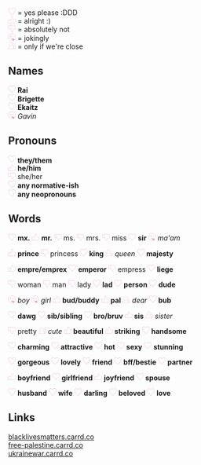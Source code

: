 <img src="heart-icon.jpg" alt="heart" width="15"/> = yes please :DDD  
<img src="like-icon.jpg" alt="like" width="15"/> = alright :)   
<img src="dislike-icon.jpg" alt="dislike" width="15"/> = absolutely not   
<img src="joke-icon.jpg" alt="joke" width="15"/> = jokingly   
<img src="friend-icon.jpg" alt="friend" width="15"/> = only if we're close

## Names

<img src="heart-icon.jpg" alt="heart" width="15"/> **Rai**   
<img src="heart-icon.jpg" alt="heart" width="15"/> **Brigette**   
<img src="heart-icon.jpg" alt="heart" width="15"/> **Ekaitz**     
<img src="joke-icon.jpg" alt="joke" width="15"/> *Gavin*

## Pronouns

<img src="heart-icon.jpg" alt="heart" width="15"/> **they/them**  
<img src="like-icon.jpg" alt="like" width="15"/> **he/him**   
<img src="dislike-icon.jpg" alt="dislike" width="15"/> she/her  
<img src="heart-icon.jpg" alt="heart" width="15"/> **any normative-ish**  
<img src="heart-icon.jpg" alt="heart" width="15"/> **any neopronouns**

## Words

<img src="heart-icon.jpg" alt="heart" width="15"/> **mx.**
<img src="like-icon.jpg" alt="like" width="15"/> **mr.**
<img src="dislike-icon.jpg" alt="dislike" width="15"/> ms.
<img src="dislike-icon.jpg" alt="dislike" width="15"/> mrs.
<img src="dislike-icon.jpg" alt="dislike" width="15"/> miss
<img src="heart-icon.jpg" alt="heart" width="15"/> **sir**
<img src="joke-icon.jpg" alt="joke" width="15"/> *ma'am*

<img src="like-icon.jpg" alt="like" width="15"/> **prince**
<img src="dislike-icon.jpg" alt="dislike" width="15"/> princess
<img src="heart-icon.jpg" alt="heart" width="15"/> **king**
<img src="friend-icon.jpg" alt="friend" width="15"/> *queen*
<img src="heart-icon.jpg" alt="heart" width="15"/> **majesty**

<img src="like-icon.jpg" alt="like" width="15"/> **empre/emprex**
<img src="heart-icon.jpg" alt="heart" width="15"/> **emperor**
<img src="dislike-icon.jpg" alt="dislike" width="15"/> empress
<img src="heart-icon.jpg" alt="heart" width="15"/> **liege**

<img src="dislike-icon.jpg" alt="dislike" width="15"/> woman
<img src="dislike-icon.jpg" alt="dislike" width="15"/> man
<img src="dislike-icon.jpg" alt="dislike" width="15"/> lady
<img src="heart-icon.jpg" alt="heart" width="15"/> **lad**
<img src="heart-icon.jpg" alt="heart" width="15"/> **person**
<img src="heart-icon.jpg" alt="heart" width="15"/> **dude**

<img src="joke-icon.jpg" alt="joke" width="15"/> *boy*
<img src="joke-icon.jpg" alt="joke" width="15"/> *girl*
<img src="like-icon.jpg" alt="like" width="15"/> **bud/buddy**
<img src="like-icon.jpg" alt="like" width="15"/> **pal**
<img src="friend-icon.jpg" alt="friend" width="15"/> *dear*
<img src="heart-icon.jpg" alt="heart" width="15"/> **bub**

<img src="heart-icon.jpg" alt="heart" width="15"/> **dawg**
<img src="heart-icon.jpg" alt="heart" width="15"/> **sib/sibling**
<img src="heart-icon.jpg" alt="heart" width="15"/> **bro/bruv**
<img src="like-icon.jpg" alt="like" width="15"/> **sis**
<img src="friend-icon.jpg" alt="friend" width="15"/> *sister*

<img src="dislike-icon.jpg" alt="dislike" width="15"/> pretty
<img src="friend-icon.jpg" alt="friend" width="15"/> *cute*
<img src="like-icon.jpg" alt="like" width="15"/> **beautiful**
<img src="like-icon.jpg" alt="like" width="15"/> **striking**
<img src="heart-icon.jpg" alt="heart" width="15"/> **handsome**

<img src="heart-icon.jpg" alt="heart" width="15"/> **charming**
<img src="heart-icon.jpg" alt="heart" width="15"/> **attractive**
<img src="heart-icon.jpg" alt="heart" width="15"/> **hot**
<img src="heart-icon.jpg" alt="heart" width="15"/> **sexy**
<img src="heart-icon.jpg" alt="heart" width="15"/> **stunning**

<img src="heart-icon.jpg" alt="heart" width="15"/> **gorgeous**
<img src="heart-icon.jpg" alt="heart" width="15"/> **lovely**
<img src="heart-icon.jpg" alt="heart" width="15"/> **friend**
<img src="heart-icon.jpg" alt="heart" width="15"/> **bff/bestie**
<img src="heart-icon.jpg" alt="heart" width="15"/> **partner**

<img src="like-icon.jpg" alt="like" width="15"/> **boyfriend**
<img src="heart-icon.jpg" alt="heart" width="15"/> **girlfriend**
<img src="like-icon.jpg" alt="like" width="15"/> **joyfriend**
<img src="heart-icon.jpg" alt="heart" width="15"/> **spouse**

<img src="heart-icon.jpg" alt="heart" width="15"/> **husband**
<img src="heart-icon.jpg" alt="heart" width="15"/> **wife**
<img src="heart-icon.jpg" alt="heart" width="15"/> **darling**
<img src="heart-icon.jpg" alt="heart" width="15"/> **beloved**
<img src="heart-icon.jpg" alt="heart" width="15"/> **love**

## Links

[blacklivesmatters.carrd.co](https://blacklivesmatters.carrd.co/)   
[free-palestine.carrd.co](https://free-palestine.carrd.co/)   
[ukrainewar.carrd.co](https://ukrainewar.carrd.co/)
